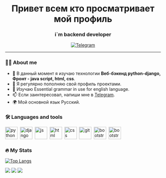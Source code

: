 <div id="header" align="center">
	<h1>Привет всем кто просматривает мой профиль</h1>
	<h3>i`m backend developer</h3>
</div>
<div id="socials" align="center">
	<a href="https://t.me/pabbllo_01">
		<img src="https://img.shields.io/badge/Telegram-blue?style=for-the-badge&logo=telegram&logoColor=white" alt="Telegram"/>
	</a>
</div>

---

### :man_technologist: About me
- 🌱 В данный момент я изучаю технологии **Веб-бэкенд python-django, Фронт - java script, html, css**.
- 📝 Я регулярно пополняю свой профиль проектами.
- 📄 Изучаю Essential grammar in use for english language.
- 📫 Если заинтересовал, напиши мне в [Telegram](https://t.me/pabbllo_01).
- 🌍 Мой основной язык Русский. 

### :hammer_and_wrench: Languages and tools
<img src="https://cdn.jsdelivr.net/gh/devicons/devicon/icons/python/python-original-wordmark.svg" title="python" width="40" height="40"/>&nbsp;
<img src="https://cdn.jsdelivr.net/gh/devicons/devicon/icons/django/django-plain-wordmark.svg" title="django" width="40" height="40"/>&nbsp;
<img src="https://cdn.jsdelivr.net/gh/devicons/devicon/icons/javascript/javascript-original.svg" title="js" width="40" height="40"/>&nbsp;
<img src="https://cdn.jsdelivr.net/gh/devicons/devicon/icons/html5/html5-original.svg" title="html" width="40" height="40"/>&nbsp;
<img src="https://cdn.jsdelivr.net/gh/devicons/devicon/icons/css3/css3-original.svg" title="css" width="40" height="40"/>&nbsp;
<img src="https://cdn.jsdelivr.net/gh/devicons/devicon/icons/git/git-plain.svg" title="git" width="40" height="40"/>&nbsp;
<img src="https://cdn.jsdelivr.net/gh/devicons/devicon/icons/bootstrap/bootstrap-plain.svg" title="bootstrap" width="40" height="40"/>&nbsp;
<img src="https://cdn.jsdelivr.net/gh/devicons/devicon/icons/linux/linux-original.svg" title="bootstrap" width="40" height="40"/>&nbsp;

### :fire: My Stats


[![Top Langs](https://github-readme-stats.vercel.app/api/top-langs/?username=kindevelopment&layout=compact&theme=vision-friendly-dark)](https://github.com/anuraghazra/github-readme-stats)

<div id="stat">
	<img src="https://github-profile-summary-cards.vercel.app/api/cards/profile-details?username=kindevelopment&theme=github_dark"/>
	<img src="https://github-profile-summary-cards.vercel.app/api/cards/most-commit-language?username=kindevelopment&theme=github_dark"/>
	<img src="https://github-profile-summary-cards.vercel.app/api/cards/stats?username=kindevelopment&theme=github_dark"/>
</div>
